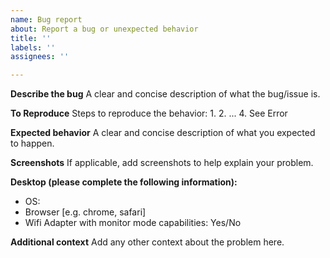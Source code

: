 ```yaml
---
name: Bug report
about: Report a bug or unexpected behavior
title: ''
labels: ''
assignees: ''

---
```


**Describe the bug**
A clear and concise description of what the bug/issue is.

**To Reproduce**
Steps to reproduce the behavior:
1.
2.
...
4. See Error

**Expected behavior**
A clear and concise description of what you expected to happen.

**Screenshots**
If applicable, add screenshots to help explain your problem.

**Desktop (please complete the following information):**
 - OS: 
 - Browser [e.g. chrome, safari]
 - Wifi Adapter with monitor mode capabilities: Yes/No



**Additional context**
Add any other context about the problem here.
